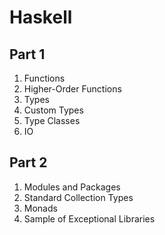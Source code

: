 # Haskell

## Part 1

1. Functions
2. Higher-Order Functions
3. Types
4. Custom Types
5. Type Classes
6. IO

## Part 2

1. Modules and Packages
2. Standard Collection Types
3. Monads
4. Sample of Exceptional Libraries
